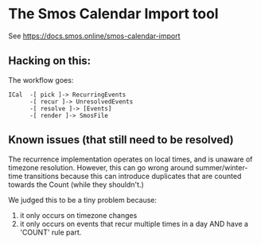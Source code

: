 # The Smos Calendar Import tool

See https://docs.smos.online/smos-calendar-import


## Hacking on this:

The workflow goes:

```
ICal  -[ pick ]-> RecurringEvents
      -[ recur ]-> UnresolvedEvents
      -[ resolve ]-> [Events]
      -[ render ]-> SmosFile
```

## Known issues (that still need to be resolved)

The recurrence implementation operates on local times, and is unaware of
timezone resolution.  However, this can go wrong around summer/winter-time
transitions because this can introduce duplicates that are counted towards the
Count (while they shouldn't.)

We judged this to be a tiny problem because:
1. it only occurs on timezone changes
2. it only occurs on events that recur multiple times in a day AND have a 'COUNT' rule part.
